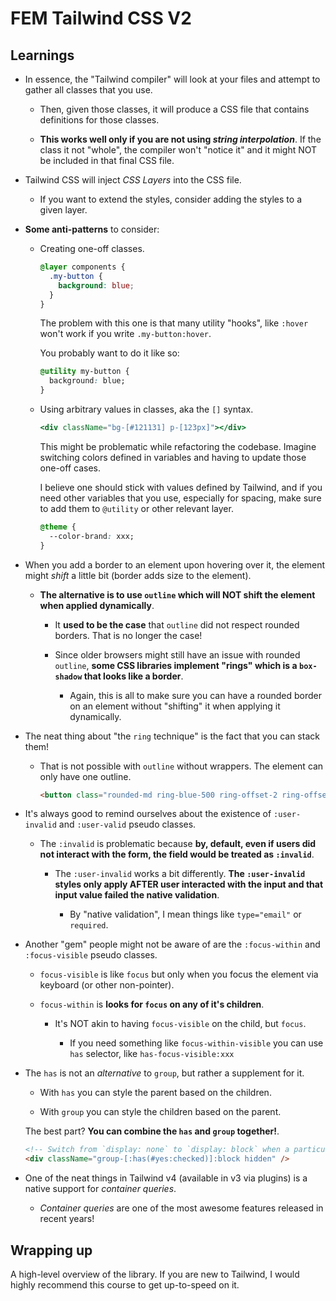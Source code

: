 # FEM Tailwind CSS V2

## Learnings

- In essence, the "Tailwind compiler" will look at your files and attempt to gather all classes that you use.

  - Then, given those classes, it will produce a CSS file that contains definitions for those classes.

  - **This works well only if you are not using _string interpolation_**. If the class it not "whole", the compiler won't "notice it" and it might NOT be included in that final CSS file.

- Tailwind CSS will inject _CSS Layers_ into the CSS file.

  - If you want to extend the styles, consider adding the styles to a given layer.

- **Some anti-patterns** to consider:

  - Creating one-off classes.

    ```css
    @layer components {
      .my-button {
        background: blue;
      }
    }
    ```

    The problem with this one is that many utility "hooks", like `:hover` won't work if you write `.my-button:hover`.

    You probably want to do it like so:

    ```css
    @utility my-button {
      background: blue;
    }
    ```

  - Using arbitrary values in classes, aka the `[]` syntax.

    ```jsx
    <div className="bg-[#121131] p-[123px]"></div>
    ```

    This might be problematic while refactoring the codebase. Imagine switching colors defined in variables and having to update those one-off cases.

    I believe one should stick with values defined by Tailwind, and if you need other variables that you use, especially for spacing, make sure to add them to `@utility` or other relevant layer.

    ```css
    @theme {
      --color-brand: xxx;
    }
    ```

- When you add a border to an element upon hovering over it, the element might _shift_ a little bit (border adds size to the element).

  - **The alternative is to use `outline` which will NOT shift the element when applied dynamically**.

    - It **used to be the case** that `outline` did not respect rounded borders. That is no longer the case!

    - Since older browsers might still have an issue with rounded `outline`, **some CSS libraries implement "rings" which is a `box-shadow` that looks like a border**.

      - Again, this is all to make sure you can have a rounded border on an element without "shifting" it when applying it dynamically.

- The neat thing about "the `ring` technique" is the fact that you can stack them!

  - That is not possible with `outline` without wrappers. The element can only have one outline.

    ```html
    <button class="rounded-md ring-blue-500 ring-offset-2 ring-offset-green-300 hover:ring-2" />
    ```

- It's always good to remind ourselves about the existence of `:user-invalid` and `:user-valid` pseudo classes.

  - The `:invalid` is problematic because **by, default, even if users did not interact with the form, the field would be treated as `:invalid`**.

    - The `:user-invalid` works a bit differently. **The `:user-invalid` styles only apply AFTER user interacted with the input and that input value failed the native validation**.

      - By "native validation", I mean things like `type="email"` or `required`.

- Another "gem" people might not be aware of are the `:focus-within` and `:focus-visible` pseudo classes.

  - `focus-visible` is like `focus` but only when you focus the element via keyboard (or other non-pointer).

  - `focus-within` is **looks for `focus` on any of it's children**.

    - It's NOT akin to having `focus-visible` on the child, but `focus`.

      - If you need something like `focus-within-visible` you can use `has` selector, like `has-focus-visible:xxx`

- The `has` is not an _alternative_ to `group`, but rather a supplement for it.

  - With `has` you can style the parent based on the children.

  - With `group` you can style the children based on the parent.

  The best part? **You can combine the `has` and `group` together!**.

  ```html
  <!-- Switch from `display: none` to `display: block` when a particular input in the group is checked -->
  <div className="group-[:has(#yes:checked)]:block hidden" />
  ```

- One of the neat things in Tailwind v4 (available in v3 via plugins) is a native support for _container queries_.

  - _Container queries_ are one of the most awesome features released in recent years!

## Wrapping up

A high-level overview of the library. If you are new to Tailwind, I would highly recommend this course to get up-to-speed on it.
